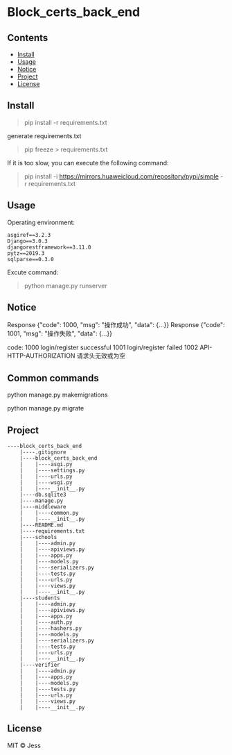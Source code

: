 # Block_certs_back_end
## Contents
- [Install](#Install)
- [Usage](#Usage)
- [Notice](#Notice)
- [Project](#Project)
- [License](#license)

## Install
> pip install -r requirements.txt

generate requirements.txt

> pip freeze > requirements.txt

If it is too slow, you can execute the following command:

> pip install -i https://mirrors.huaweicloud.com/repository/pypi/simple -r requirements.txt

## Usage

Operating environment:

    asgiref==3.2.3
    Django==3.0.3
    djangorestframework==3.11.0
    pytz==2019.3
    sqlparse==0.3.0


Excute command:

> python manage.py runserver

## Notice
        
Response {"code": 1000, "msg": "操作成功", "data": {...}}
Response {"code": 1001, "msg": "操作失败", "data": {...}}

code:
    1000 login/register successful
    1001 login/register failed
    1002 API-HTTP-AUTHORIZATION 请求头无效或为空

## Common commands

python manage.py makemigrations

python manage.py migrate

## Project
```
----block_certs_back_end
    |----.gitignore
    |----block_certs_back_end
    |    |----asgi.py
    |    |----settings.py
    |    |----urls.py
    |    |----wsgi.py
    |    |----__init__.py
    |----db.sqlite3
    |----manage.py
    |----middleware
    |    |----common.py
    |    |----__init__.py
    |----README.md
    |----requirements.txt
    |----schools
    |    |----admin.py
    |    |----apiviews.py
    |    |----apps.py
    |    |----models.py
    |    |----serializers.py
    |    |----tests.py
    |    |----urls.py
    |    |----views.py
    |    |----__init__.py
    |----students
    |    |----admin.py
    |    |----apiviews.py
    |    |----apps.py
    |    |----auth.py
    |    |----hashers.py
    |    |----models.py
    |    |----serializers.py
    |    |----tests.py
    |    |----urls.py
    |    |----__init__.py
    |----verifier
    |    |----admin.py
    |    |----apps.py
    |    |----models.py
    |    |----tests.py
    |    |----urls.py
    |    |----views.py
    |    |----__init__.py

```

## License

MIT © Jess